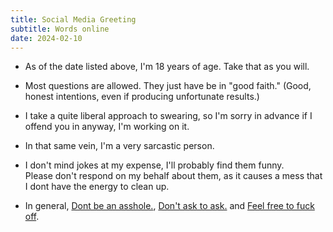 ```yaml
---
title: Social Media Greeting
subtitle: Words online
date: 2024-02-10
---
```


- As of the date listed above, I'm 18 years of age. Take that as you will.

- Most questions are allowed. They just have be in "good faith."
(Good, honest intentions, even if producing unfortunate results.)

- I take a quite liberal approach to swearing, so I'm sorry in advance if I offend you in anyway, I'm working on it.

- In that same vein, I'm a very sarcastic person.

- I don't mind jokes at my expense, I'll probably find them funny. <br>
Please don't respond on my behalf about them, as it causes a mess that I dont have the energy to clean up.

- In general, [Dont be an asshole.](https://asshole.fyi), [Don't ask to ask.](https://dontasktoask.com) and [Feel free to fuck off](https://fftfo.laker.tech).
